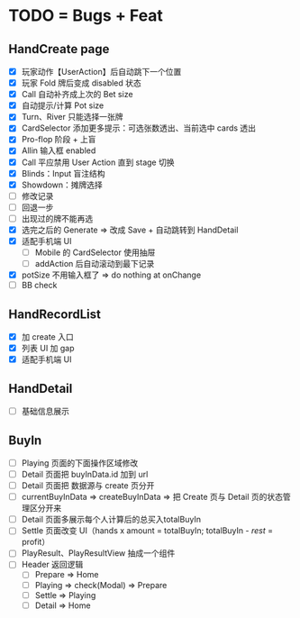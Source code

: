 # TODO = Bugs + Feat

## HandCreate page

- [x] 玩家动作【UserAction】后自动跳下一个位置
- [x] 玩家 Fold 牌后变成 disabled 状态
- [x] Call 自动补齐成上次的 Bet size
- [x] 自动提示/计算 Pot size
- [x] Turn、River 只能选择一张牌
- [x] CardSelector 添加更多提示：可选张数透出、当前选中 cards 透出
- [x] Pro-flop 阶段 + 上盲
- [x] Allin 输入框 enabled
- [x] Call 平应禁用 User Action 直到 stage 切换
- [x] Blinds：Input 盲注结构
- [x] Showdown：摊牌选择
- [ ] 修改记录
- [ ] 回退一步
- [ ] 出现过的牌不能再选
- [x] 选完之后的 Generate => 改成 Save + 自动跳转到 HandDetail
- [x] 适配手机端 UI
  - [ ] Mobile 的 CardSelector 使用抽屉
  - [ ] addAction 后自动滚动到最下记录
- [x] potSize 不用输入框了 => do nothing at onChange
- [ ] BB check

## HandRecordList

- [x] 加 create 入口
- [x] 列表 UI 加 gap
- [x] 适配手机端 UI

## HandDetail

- [ ] 基础信息展示

## BuyIn

- [ ] Playing 页面的下面操作区域修改
- [ ] Detail 页面把 buyInData.id 加到 url
- [ ] Detail 页面把 数据源与 create 页分开
- [ ] currentBuyInData => createBuyInData => 把 Create 页与 Detail 页的状态管理区分开来
- [ ] Detail 页面多展示每个人计算后的总买入totalBuyIn
- [ ] Settle 页面改变 UI（hands x amount = totalBuyIn; totalBuyIn - _rest_ = profit）
- [ ] PlayResult、PlayResultView 抽成一个组件
- [ ] Header 返回逻辑
  - [ ] Prepare => Home
  - [ ] Playing => check(Modal) => Prepare
  - [ ] Settle => Playing
  - [ ] Detail => Home
